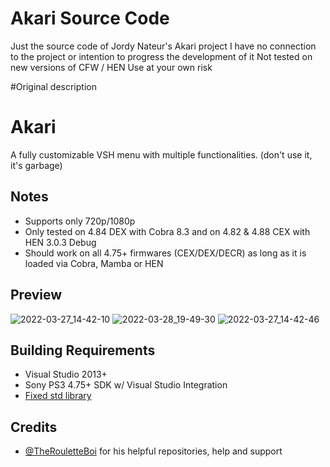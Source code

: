 # Akari Source Code
Just the source code of Jordy Nateur's Akari project
I have no connection to the project or intention to progress the development of it
Not tested on new versions of CFW / HEN
Use at your own risk


#Original description


# Akari
A fully customizable VSH menu with multiple functionalities.
(don't use it, it's garbage)

## Notes
- Supports only 720p/1080p
- Only tested on 4.84 DEX with Cobra 8.3 and on 4.82 & 4.88 CEX with HEN 3.0.3 Debug
- Should work on all 4.75+ firmwares (CEX/DEX/DECR) as long as it is loaded via Cobra, Mamba or HEN

## Preview
![2022-03-27_14-42-10](https://user-images.githubusercontent.com/85250588/160284617-befda427-14ca-463e-9e0f-4ab0ba59707f.png)
![2022-03-28_19-49-30](https://user-images.githubusercontent.com/85250588/160466345-e4620c97-8dec-43ce-8689-09f05189fa98.png)
![2022-03-27_14-42-46](https://user-images.githubusercontent.com/85250588/160284724-191861c3-29e9-4a31-ba99-6e157dc83240.png)

## Building Requirements
- Visual Studio 2013+
- Sony PS3 4.75+ SDK w/ Visual Studio Integration
- [Fixed std library](https://github.com/skiff/libpsutil/releases "Fixed std library")

## Credits
- [@TheRouletteBoi](https://github.com/TheRouletteBoi "TheRouLetteBoi") for his helpful repositories, help and support

